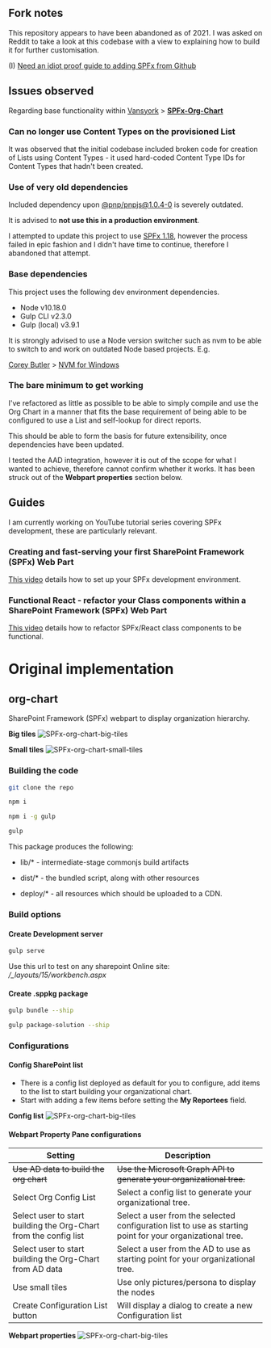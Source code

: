 ## Fork notes

This repository appears to have been abandoned as of 2021. I was asked on Reddit to take a look at this codebase with a view to explaining how to build it for further customisation.

(I) [Need an idiot proof guide to adding SPFx from Github](https://www.reddit.com/r/sharepoint/comments/17iozl4/need_an_idiot_proof_guide_to_adding_spfx_from/)


## Issues observed

Regarding base functionality within [Vansyork](https://github.com/Vansyork) > **[SPFx-Org-Chart](https://github.com/Vansyork/SPFx-Org-Chart)**


### Can no longer use Content Types on the provisioned List

It was observed that the initial codebase included broken code for creation of Lists using Content Types - it used hard-coded Content Type IDs for Content Types that hadn't been created.


### Use of very old dependencies

Included dependency upon [@pnp/pnpjs@1.0.4-0](https://www.npmjs.com/package/@pnp/pnpjs/v/1.0.4-0) is severely outdated.

It is advised to **not use this in a production environment**.

I attempted to update this project to use [SPFx 1.18](https://learn.microsoft.com/en-us/sharepoint/dev/spfx/release-1.18), however the process failed in epic fashion and I didn't have time to continue, therefore I abandoned that attempt.


### Base dependencies

This project uses the following dev environment dependencies.

- Node v10.18.0
- Gulp CLI v2.3.0
- Gulp (local) v3.9.1

It is strongly advised to use a Node version switcher such as nvm to be able to switch to and work on outdated Node based projects. E.g.

[Corey Butler](https://github.com/coreybutler) > [NVM for Windows](https://github.com/coreybutler/nvm-windows)


### The bare minimum to get working

I've refactored as little as possible to be able to simply compile and use the Org Chart in a manner that fits the base requirement of being able to be configured to use a List and self-lookup for direct reports.

This should be able to form the basis for future extensibility, once dependencies have been updated.

I tested the AAD integration, however it is out of the scope for what I wanted to achieve, therefore cannot confirm whether it works. It has been struck out of the **Webpart properties** section below.

## Guides

I am currently working on YouTube tutorial series covering SPFx development, these are particularly relevant.

### Creating and fast-serving your first SharePoint Framework (SPFx) Web Part

[This video](https://www.youtube.com/embed/Z82aM1ZQ7XU?si=sRyZF3UNNt1Eg3Q5) details how to set up your SPFx development environment.

### Functional React - refactor your Class components within a SharePoint Framework (SPFx) Web Part

[This video](https://www.youtube.com/embed/9-A1fD02kOo?si=mhzRHsgYVKa9Q7bJ) details how to refactor SPFx/React class components to be functional.


# Original implementation

## org-chart

SharePoint Framework (SPFx) webpart to display organization hierarchy.

**Big tiles**
![SPFx-org-chart-big-tiles](https://github.com/nateforsyth/SPFx.OrgChart/blob/master/readme-images/Aantekening%202019-10-25%20144725.png?raw=true)

**Small tiles**
![SPFx-org-chart-small-tiles](https://github.com/nateforsyth/SPFx.OrgChart/blob/master/readme-images/Aantekening%202019-10-25%20145206.png?raw=true)


### Building the code  

```bash
git clone the repo

npm i

npm i -g gulp

gulp
```

This package produces the following:

* lib/* - intermediate-stage commonjs build artifacts

* dist/* - the bundled script, along with other resources

* deploy/* - all resources which should be uploaded to a CDN.
  

### Build options

#### Create Development server

```bash
gulp serve
```
Use this url to test on any sharepoint Online site:
*/_layouts/15/workbench.aspx*

#### Create .sppkg package
```bash
gulp bundle --ship

gulp package-solution --ship
```

###  Configurations

#### Config SharePoint list
 - There is a config list deployed as default for you to configure, add
   items to the list to start building your organizational chart.
 - Start with adding a few items before setting the **My Reportees** field.
 
 **Config list**
 ![SPFx-org-chart-big-tiles](https://github.com/nateforsyth/SPFx.OrgChart/blob/master/readme-images/Aantekening%202019-10-25%20141134.png?raw=true)

 #### Webpart Property Pane configurations
 
|Setting |Description  |
|--|--|
|~~Use AD data to build the org chart~~|~~Use the Microsoft Graph API to generate your organizational tree.~~|
|Select Org Config List|Select a config list to generate your organizational tree.|
|Select user to start building the Org-Chart from the config list|Select a user from the selected configuration list to use as starting point for your organizational tree.|
|Select user to start building the Org-Chart from AD data|Select a user from the AD to use as starting point for your organizational tree.|
|Use small tiles|Use only pictures/persona to display the nodes|
|Create Configuration List button|Will display a dialog to create a new Configuration list |

**Webpart properties**
![SPFx-org-chart-big-tiles](https://github.com/nateforsyth/SPFx.OrgChart/blob/master/readme-images/Aantekening%202019-10-25%20145442.png?raw=true)
